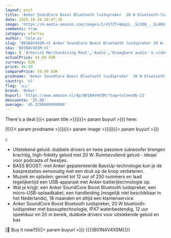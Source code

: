 ```yaml
---
layout: post
title: 'Anker SoundCore Boost Bluetooth luidspreker  20 W bluetooth-luidspreker met bassuptechnologie  IPX7 waterbestendig  12 uur speelduur en 20 m bereik  dubbele drivers voor uitstekende geluid en bas'
date: 2025-10-28 20:07:36
image: 'https://m.media-amazon.com/images/I/417ZT+WpqiL._SL500_._SL400_.jpg'
comments: true
category: ofertas
author: 'tole.es'
slug: 'B01N4V4X5M-nl Anker SoundCore Boost Bluetooth luidspreker 20 W...'
sku: 'B01N4V4X5M-nl'
tags: [ 'Arborist Merchandising Root','Audio','Draagbare audio- & videoaccessoires','Draagbare audio- & videoapparatuur','Draagbare bluetooth-luidsprekers','Draagbare luidsprekers & dokken','Elektronica','Self Service','Special Features Stores','anker','be0c145d-645e-47ab-b638-53e8112e3d67_0','be0c145d-645e-47ab-b638-53e8112e3d67_8201','🇳🇱', ]
actualPrice: 44.99 EUR
currency: EUR
price: 44.99
comparePrice: 59.99 EUR
prodname: 'Anker SoundCore Boost Bluetooth luidspreker  20 W bluetooth-luidspreker met bassuptechnologie  IPX7 waterbestendig  12 uur speelduur en 20 m bereik  dubbele drivers voor uitstekende geluid en bas'
country: 'nl'
flag: '🇳🇱'
brand: 'Anker'
buyurl: 'https://www.amazon.nl/dp/B01N4V4X5M/?tag=tolees0b-21'
descuento: '25.00'
average: '45.2299999999999'
---
```


There's a deal [{{< param title >}}]({{< param buyurl >}})  here:

[![{{< param prodname >}}]({{< param image >}})]({{< param buyurl >}})

ℹ️:

- Uitstekend geluid: dubbele drivers en twee passieve subwoofer brengen krachtig, high-fidelity geluid met 20 W. Ruimtevullend geluid - ideaal voor podcasts of feestjes.
- BASS BOOST: met Anker gepatenteerde BassUp-technologie kun je de basprestaties eenvoudig met een druk op de knop verbeteren.
- Muziek en opladen: geniet tot 12 uur of 250 nummers en laad tegelijkertijd een USB-apparaat met Anker-batterijtechnologie op.
- Wat je krijgt: een Anker SoundCore Boost Bluetooth luidspreker, een micro-USB-oplaadkabel, een handleiding (mogelijk niet beschikbaar in het Nederlands), 18 maanden en altijd een klantenservice.
- Anker SoundCore Boost Bluetooth luidspreker, 20 W bluetooth-luidspreker met bassuptechnologie, IPX7 waterbestendig, 12 uur speelduur en 20 m bereik, dubbele drivers voor uitstekende geluid en bas

[🛒 Buy it now!!]({{< param buyurl >}})
{{<world>}}B01N4V4X5M{{</world>}}
